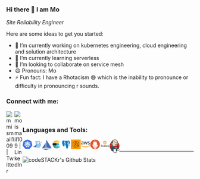 ### Hi there 👋 I am Mo 

_Site Reliability Engineer_

Here are some ideas to get you started:

- 🔭 I’m currently working on kubernetes engineering, cloud engineering and solution architecture
- 🌱 I’m currently learning serverless
- 👯 I’m looking to collaborate on service mesh
- 😄 Pronouns: Mo
- ⚡ Fun fact: I have a Rhotacism 😄 which is the inability to pronounce or difficulty in pronouncing r sounds.



### Connect with me:

[<img align="left" alt="mmismail109 | Twitter" width="22px" src="https://cdn.jsdelivr.net/npm/simple-icons@v3/icons/twitter.svg" />][twitter]
[<img align="left" alt="moismail109 | LinkedIn" width="22px" src="https://cdn.jsdelivr.net/npm/simple-icons@v3/icons/linkedin.svg" />][linkedin]

<br />

 

### Languages and Tools:

[<img align="left" alt="kubernetes" width="26px" src="https://raw.githubusercontent.com/mmismail109/mmismail109/master/images/k8s.png" />][k8s]
[<img align="left" alt="Go" width="26px" src="https://raw.githubusercontent.com/mmismail109/mmismail109/master/images/golang_74.png" />][go]
[<img align="left" alt="Istio" height="28px" width="26px" src="https://raw.githubusercontent.com/mmismail109/mmismail109/master/images/istio.svg" />][istio]
[<img align="left" alt="Elasticsearch" width="26px" src="https://raw.githubusercontent.com/mmismail109/mmismail109/master/images/icons8-elasticsearch-240.png" />][es]
[<img align="left" alt="Postgres" width="26px" src="https://raw.githubusercontent.com/mmismail109/mmismail109/master/images/icons8-postgresql-240.png" />][rds]
[<img align="left" alt="EKS" width="26px" src="https://raw.githubusercontent.com/mmismail109/mmismail109/master/images/Amazon-Elastic-Kubernetes-Service_dark-bg@4x.png" />][eks]
[<img align="left" alt="AWS" width="26px" src="https://raw.githubusercontent.com/mmismail109/mmismail109/master/images/aws.png" />][aws]
[<img align="left" alt="Prometheus" width="26px" src="https://raw.githubusercontent.com/mmismail109/mmismail109/master/images/605px-Prometheus_software_logo.svg.png" />][Prometheus]
[<img align="left" alt="grafana" width="26px" src="https://raw.githubusercontent.com/mmismail109/mmismail109/master/images/grafana-logo.png" />][grafana]
[<img align="left" alt="jenkins" width="26px" src="https://raw.githubusercontent.com/mmismail109/mmismail109/master/images/jenkins.png" />][jenkins]

<br />


---

<img align="left" alt="codeSTACKr's Github Stats" src="https://github-readme-stats.vercel.app/api?username=mmismail109&show_icons=true&hide_border=true" />

[twitter]: https://twitter.com/mmismail109
[linkedin]: https://linkedin.com/in/moismail109
[go]: #
[k8s]: #
[istio]: #
[es]: #
[eks]: #
[rds]: #
[grafana]: #
[Prometheus]: #
[aws]: #
[jenkins]: #

